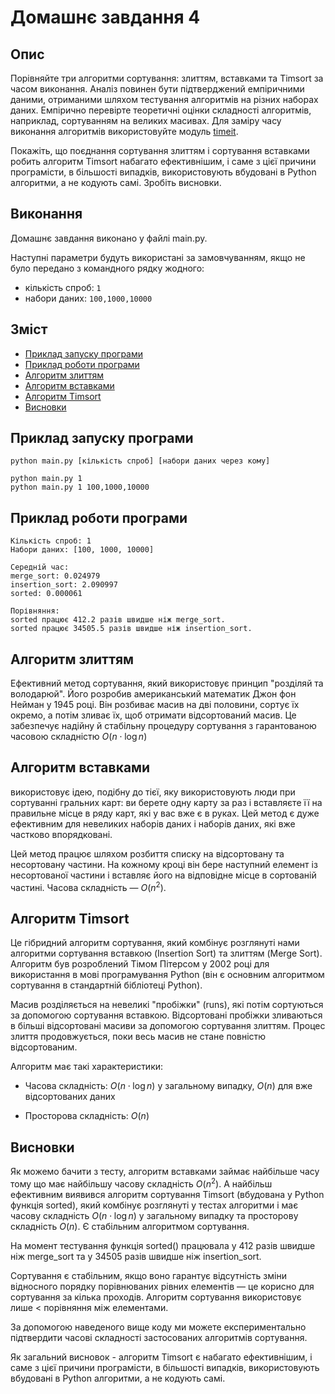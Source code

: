 # Домашнє завдання 4

## Опис

Порівняйте три алгоритми сортування: злиттям, вставками та Timsort за часом виконання. Аналіз повинен бути підтверджений емпіричними даними, отриманими шляхом тестування алгоритмів на різних наборах даних. Емпірично перевірте теоретичні оцінки складності алгоритмів, наприклад, сортуванням на великих масивах. Для заміру часу виконання алгоритмів використовуйте модуль [timeit](https://docs.python.org/uk/3/library/timeit.html).

Покажіть, що поєднання сортування злиттям і сортування вставками робить алгоритм Timsort набагато ефективнішим, і саме з цієї причини програмісти, в більшості випадків, використовують вбудовані в Python алгоритми, а не кодують самі. Зробіть висновки.

## Виконання

Домашнє завдання виконано у файлі main.py.

Наступні параметри будуть використані за замовчуванням, якщо не було передано з командного рядку жодного:

-   кількість спроб: `1`
-   набори даних: `100,1000,10000`

## Зміст

-   [Приклад запуску програми](#приклад-запуску-програми)
-   [Приклад роботи програми](#приклад-роботи-програми)
-   [Алгоритм злиттям](#алгоритм-злиттям)
-   [Алгоритм вставками](#алгоритм-вставками)
-   [Алгоритм Timsort](#алгоритм-timsort)
-   [Висновки](#висновки)

## Приклад запуску програми

```
python main.py [кількість спроб] [набори даних через кому]
```

```
python main.py 1
python main.py 1 100,1000,10000
```

## Приклад роботи програми

```
Кількість спроб: 1
Набори даних: [100, 1000, 10000]

Середній час:
merge_sort: 0.024979
insertion_sort: 2.090997
sorted: 0.000061

Порівняння:
sorted працює 412.2 разів швидше ніж merge_sort.
sorted працює 34505.5 разів швидше ніж insertion_sort.
```

## Алгоритм злиттям

Ефективний метод сортування, який використовує принцип "розділяй та володарюй". Його розробив американський математик Джон фон Нейман у 1945 році. Він розбиває масив на дві половини, сортує їх окремо, а потім зливає їх, щоб отримати відсортований масив. Це забезпечує надійну й стабільну процедуру сортування з гарантованою часовою складністю $O(n \cdot  \log n)$

## Алгоритм вставками

використовує ідею, подібну до тієї, яку використовують люди при сортуванні гральних карт: ви берете одну карту за раз і вставляєте її на правильне місце в ряду карт, які у вас вже є в руках. Цей метод є дуже ефективним для невеликих наборів даних і наборів даних, які вже частково впорядковані.

Цей метод працює шляхом розбиття списку на відсортовану та несортовану частини. На кожному кроці він бере наступний елемент із несортованої частини і вставляє його на відповідне місце в сортованій частині. Часова складність — $O(n^2)$.

## Алгоритм Timsort

Це гібридний алгоритм сортування, який комбінує розглянуті нами алгоритми сортування вставкою (Insertion Sort) та злиттям (Merge Sort). Алгоритм був розроблений Тімом Пітерсом у 2002 році для використання в мові програмування Python (він є основним алгоритмом сортування в стандартній бібліотеці Python).

Масив розділяється на невеликі "пробіжки" (runs), які потім сортуються за допомогою сортування вставкою. Відсортовані пробіжки зливаються в більші відсортовані масиви за допомогою сортування злиттям. Процес злиття продовжується, поки весь масив не стане повністю відсортованим.

Алгоритм має такі характеристики:

-   Часова складність: $O(n \cdot  \log n)$ у загальному випадку, $O(n)$ для вже відсортованих даних

-   Просторова складність: $O(n)$

## Висновки

Як можемо бачити з тесту, алгоритм вставками займає найбільше часу тому що має найбільшу часову складність $O(n^2)$. А найбільш ефективним виявився алгоритм сортування Timsort (вбудована у Python функція sorted), який комбінує розглянуті у тестах алгоритми і має часову складність $O(n \cdot  \log n)$ у загальному випадку та просторову складність $O(n)$. Є стабільним алгоритмом сортування.

На момент тестування функція sorted() працювала у 412 разів швидше ніж merge_sort та у 34505 разів швидше ніж insertion_sort.

Сортування є стабільним, якщо воно гарантує відсутність зміни відносного порядку порівнюваних рівних елементів — це корисно для сортування за кілька проходів. Алгоритм сортування використовує лише < порівняння між елементами.

За допомогою наведеного вище коду ми можете експериментально підтвердити часові складності застосованих алгоритмів сортування.

Як загальний висновок - алгоритм Timsort є набагато ефективнішим, і саме з цієї причини програмісти, в більшості випадків, використовують вбудовані в Python алгоритми, а не кодують самі.
